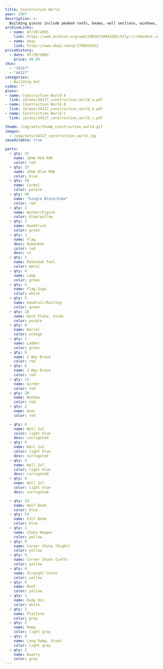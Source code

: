 ```yaml
---
title: Construction World
year: 1997
description: >-
  Building pieces include peaked roofs, beams, wall sections, windows, deck plates, ramps, girders, braces, flags, signs and more.
archiveLinks:
  - name: 07/20/2003
    link: https://web.archive.org/web/20030720043202/http://rokenbok.com/catalog/pd_bs_construction.html
  - name: ebay
    link: https://www.ebay.com/p/1700624352
priceHistory:
  - date: 07/20/2003
    price: 99.99
skus:
  - "34317"
  - "44317"
categories: 
  - Building Set
video: ""
plans:
- name: Construction World A
  link: /plans/34317_construction_world_a.pdf
- name: Construction World B
  link: /plans/34317_construction_world_b.pdf
- name: Construction World C
  link: /plans/34317_construction_world_c.pdf

thumb: /img/sets/thumb_construction_world.gif
images:
  - /img/sets/34317_construction_world.jpg
cmseditable: true

parts:
  - qty: 25
    name: 16mm Red ROK
    color: red
  - qty: 25
    name: 19mm Blue ROK
    color: blue
  - qty: 40
    name: Corbel
    color: purple
  - qty: 46
    name: "Single Block/Cube"
    color: red
  - qty: 1
    name: Worker/Figure
    color: blue/yellow
  - qty: 1
    name: Handtruck
    color: green
  - qty: 1
    name: Flag
    desc: Rokenbok
    color: red
    desc: v2
  - qty: 1
    name: Rokenbok Tool
    color: metal
  - qty: 4
    name: Lamp
    color: green
  - qty: 5
    name: Flag Sign
    color: white
  - qty: 5
    name: Handrail/Railing
    color: green
  - qty: 10
    name: Deck Plate, Studs
    color: purple
  - qty: 8
    name: Barrel
    color: orange
  - qty: 2
    name: Ladder
    color: green
  - qty: 6
    name: 2 Way Brace
    color: red
  - qty: 6
    name: 3 Way Brace
    color: red
  - qty: 14
    name: Girder
    color: red
  - qty: 20
    name: Window
    color: red
  - qty: 2
    name: Door
    color: red

  - qty: 8
    name: Wall 1x2
    color: light blue
    desc: corrugated
  - qty: 4
    name: Wall 2x2
    color: light blue
    desc: corrugated
  - qty: 4
    name: Wall 2x7
    color: light blue
    desc: corrugated
  - qty: 8
    name: Wall 1x7
    color: light blue
    desc: corrugated

  - qty: 24
    name: Half Beam
    color: blue
  - qty: 54
    name: Full Beam
    color: blue
  - qty: 1
    name: Chute Hopper
    color: yellow
  - qty: 9
    name: Corner Chute (Right)
    color: yellow
  - qty: 9
    name: Corner Chute (Left)
    color: yellow
  - qty: 4
    name: Straight Chute
    color: yellow
  - qty: 4
    name: Roof
    color: yellow
  - qty: 1
    name: Dump Bin
    color: white
  - qty: 2
    name: Platform
    color: gray
  - qty: 2
    name: Ramp
    color: light gray
  - qty: 4
    name: Long Ramp, Studs
    color: light gray
  - qty: 1
    name: Quarry
    color: gray
---
```

